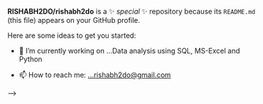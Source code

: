 
**RISHABH2DO/rishabh2do** is a ✨ _special_ ✨ repository because its `README.md` (this file) appears on your GitHub profile.

Here are some ideas to get you started:

- 🔭 I’m currently working on ...Data analysis using SQL, MS-Excel and Python

- 📫 How to reach me: ...rishabh2do@gmail.com

-->
